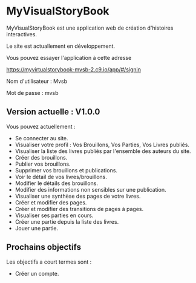 MyVisualStoryBook
=================

MyVisualStoryBook est une application web de création d'histoires interactives.

Le site est actuallement en développement.

Vous pouvez essayer l'application à cette adresse

https://myvirtualstorybook-mvsb-2.c9.io/app/#/signin

Nom d'utilisateur : Mvsb

Mot de passe : mvsb

Version actuelle : V1.0.0
----------------
Vous pouvez actuellement :
- Se connecter au site.
- Visualiser votre profil : Vos Brouillons, Vos Parties, Vos Livres publiés.
- Visualiser la liste des livres publiés par l'ensemble des auteurs du site.
- Créer des brouillons.
- Publier vos brouillons.
- Supprimer vos brouillons et publications.
- Voir le détail de vos livres/brouillons.
- Modifier le détails des brouillons.
- Modifier des informations non sensibles sur une publication.
- Visualiser une synthèse des pages de votre livres.
- Créer et modifier des pages.
- Créer et modifier des transitions de pages à pages.
- Visualiser ses parties en cours.
- Créer une partie depuis la liste des livres.
- Jouer une partie.

Prochains objectifs
-------------------
Les objectifs a court termes sont :

- Créer un compte.
